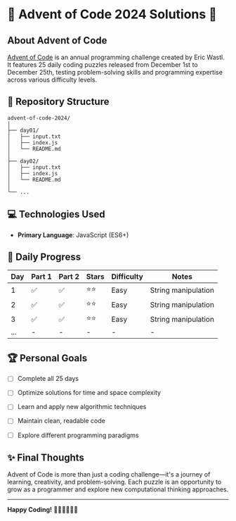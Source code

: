 # 🎄 Advent of Code 2024 Solutions 🌟

## About Advent of Code

[Advent of Code](https://adventofcode.com/) is an annual programming challenge created by Eric Wastl. It features 25 daily coding puzzles released from December 1st to December 25th, testing problem-solving skills and programming expertise across various difficulty levels.

## 🚀 Repository Structure

```
advent-of-code-2024/
│
├── day01/
│   ├── input.txt
│   ├── index.js
│   └── README.md
│
├── day02/
│   ├── input.txt
│   ├── index.js
│   └── README.md
│
└── ...
```

## 💻 Technologies Used

- **Primary Language**: JavaScript (ES6+)

## 🧩 Daily Progress

| Day | Part 1 | Part 2 | Stars | Difficulty | Notes |
|-----|--------|--------|-------|------------|-------|
| 1   | ✅     | ✅     | ⭐⭐   | Easy       | String manipulation |
| 2   | ✅     | ✅     | ⭐⭐   | Easy       | String manipulation |
| 3   | ✅     | ✅     | ⭐⭐   | Easy       | String manipulation |
| ... | -      | -      | -     | -          | - |

## 🏆 Personal Goals

- [ ] Complete all 25 days
- [ ] Optimize solutions for time and space complexity
- [ ] Learn and apply new algorithmic techniques
- [ ] Maintain clean, readable code
- [ ] Explore different programming paradigms


## ✨ Final Thoughts

Advent of Code is more than just a coding challenge—it's a journey of learning, creativity, and problem-solving. Each puzzle is an opportunity to grow as a programmer and explore new computational thinking approaches.

---

**Happy Coding!** 🎅🏼👩‍💻👨‍💻